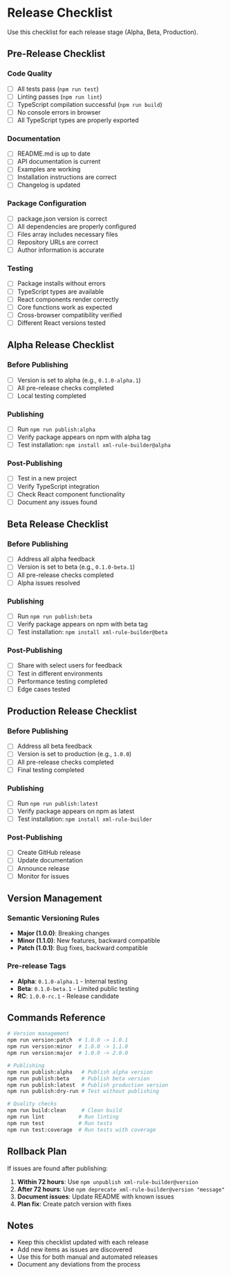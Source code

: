 # Release Checklist

Use this checklist for each release stage (Alpha, Beta, Production).

## Pre-Release Checklist

### Code Quality
- [ ] All tests pass (`npm run test`)
- [ ] Linting passes (`npm run lint`)
- [ ] TypeScript compilation successful (`npm run build`)
- [ ] No console errors in browser
- [ ] All TypeScript types are properly exported

### Documentation
- [ ] README.md is up to date
- [ ] API documentation is current
- [ ] Examples are working
- [ ] Installation instructions are correct
- [ ] Changelog is updated

### Package Configuration
- [ ] package.json version is correct
- [ ] All dependencies are properly configured
- [ ] Files array includes necessary files
- [ ] Repository URLs are correct
- [ ] Author information is accurate

### Testing
- [ ] Package installs without errors
- [ ] TypeScript types are available
- [ ] React components render correctly
- [ ] Core functions work as expected
- [ ] Cross-browser compatibility verified
- [ ] Different React versions tested

## Alpha Release Checklist

### Before Publishing
- [ ] Version is set to alpha (e.g., `0.1.0-alpha.1`)
- [ ] All pre-release checks completed
- [ ] Local testing completed

### Publishing
- [ ] Run `npm run publish:alpha`
- [ ] Verify package appears on npm with alpha tag
- [ ] Test installation: `npm install xml-rule-builder@alpha`

### Post-Publishing
- [ ] Test in a new project
- [ ] Verify TypeScript integration
- [ ] Check React component functionality
- [ ] Document any issues found

## Beta Release Checklist

### Before Publishing
- [ ] Address all alpha feedback
- [ ] Version is set to beta (e.g., `0.1.0-beta.1`)
- [ ] All pre-release checks completed
- [ ] Alpha issues resolved

### Publishing
- [ ] Run `npm run publish:beta`
- [ ] Verify package appears on npm with beta tag
- [ ] Test installation: `npm install xml-rule-builder@beta`

### Post-Publishing
- [ ] Share with select users for feedback
- [ ] Test in different environments
- [ ] Performance testing completed
- [ ] Edge cases tested

## Production Release Checklist

### Before Publishing
- [ ] Address all beta feedback
- [ ] Version is set to production (e.g., `1.0.0`)
- [ ] All pre-release checks completed
- [ ] Final testing completed

### Publishing
- [ ] Run `npm run publish:latest`
- [ ] Verify package appears on npm as latest
- [ ] Test installation: `npm install xml-rule-builder`

### Post-Publishing
- [ ] Create GitHub release
- [ ] Update documentation
- [ ] Announce release
- [ ] Monitor for issues

## Version Management

### Semantic Versioning Rules
- **Major (1.0.0)**: Breaking changes
- **Minor (1.1.0)**: New features, backward compatible
- **Patch (1.0.1)**: Bug fixes, backward compatible

### Pre-release Tags
- **Alpha**: `0.1.0-alpha.1` - Internal testing
- **Beta**: `0.1.0-beta.1` - Limited public testing
- **RC**: `1.0.0-rc.1` - Release candidate

## Commands Reference

```bash
# Version management
npm run version:patch  # 1.0.0 -> 1.0.1
npm run version:minor  # 1.0.0 -> 1.1.0
npm run version:major  # 1.0.0 -> 2.0.0

# Publishing
npm run publish:alpha   # Publish alpha version
npm run publish:beta    # Publish beta version
npm run publish:latest  # Publish production version
npm run publish:dry-run # Test without publishing

# Quality checks
npm run build:clean     # Clean build
npm run lint           # Run linting
npm run test           # Run tests
npm run test:coverage  # Run tests with coverage
```

## Rollback Plan

If issues are found after publishing:

1. **Within 72 hours**: Use `npm unpublish xml-rule-builder@version`
2. **After 72 hours**: Use `npm deprecate xml-rule-builder@version "message"`
3. **Document issues**: Update README with known issues
4. **Plan fix**: Create patch version with fixes

## Notes

- Keep this checklist updated with each release
- Add new items as issues are discovered
- Use this for both manual and automated releases
- Document any deviations from the process 